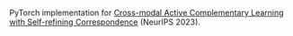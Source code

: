 PyTorch implementation for [Cross-modal Active Complementary Learning with Self-refining Correspondence]() (NeurIPS 2023).
